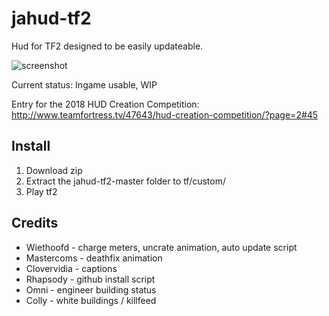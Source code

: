 # jahud-tf2

Hud for TF2 designed to be easily updateable.

![screenshot](/dev/readme/ingame.png "ingame")

Current status: Ingame usable, WIP

Entry for the 2018 HUD Creation Competition: http://www.teamfortress.tv/47643/hud-creation-competition/?page=2#45

## Install

1. Download zip
2. Extract the jahud-tf2-master folder to tf/custom/
3. Play tf2

## Credits

* Wiethoofd - charge meters, uncrate animation, auto update script
* Mastercoms - deathfix animation
* Clovervidia - captions
* Rhapsody - github install script
* Omni - engineer building status
* Colly - white buildings / killfeed
